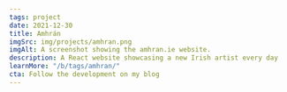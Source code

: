 ```yaml
---
tags: project
date: 2021-12-30
title: Amhrán
imgSrc: img/projects/amhran.png
imgAlt: A screenshot showing the amhran.ie website.
description: A React website showcasing a new Irish artist every day
learnMore: "/b/tags/amhran/"
cta: Follow the development on my blog
---
```


